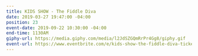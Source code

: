 ```yaml
---
title: KIDS SHOW - The Fiddle Diva
date: 2019-03-27 19:47:00 -04:00
position: 23
event-date: 2019-09-22 10:30:00 -04:00
end-time: 1130AM
giphy-url: https://media.giphy.com/media/l2JdSZGQmRrPr4Gg8/giphy.gif
event-url: https://www.eventbrite.com/e/kids-show-the-fiddle-diva-tickets-69590397753
---
```


